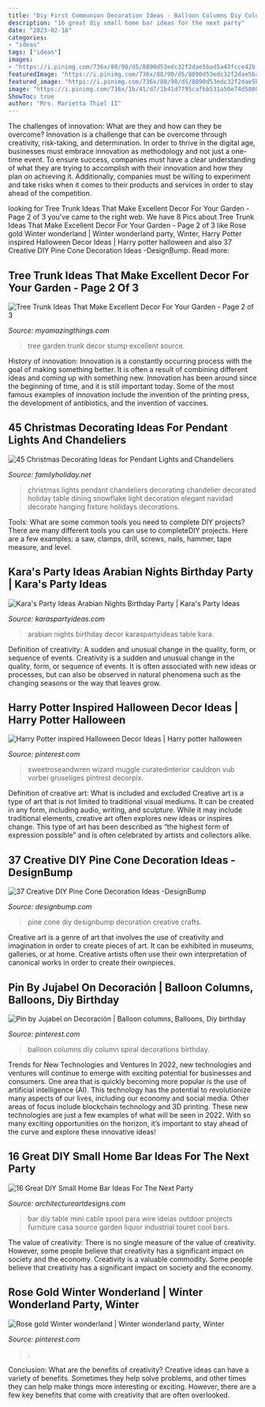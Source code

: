 ```yaml
---
title: "Diy First Communion Decoration Ideas - Balloon Columns Diy Column Spiral Decorations Birthday"
description: "16 great diy small home bar ideas for the next party"
date: "2023-02-18"
categories:
- "ideas"
tags: ["ideas"]
images:
- "https://i.pinimg.com/736x/88/90/d5/8890d53edc32f2dae5bad5a43fcce42b.jpg"
featuredImage: "https://i.pinimg.com/736x/88/90/d5/8890d53edc32f2dae5bad5a43fcce42b.jpg"
featured_image: "https://i.pinimg.com/736x/88/90/d5/8890d53edc32f2dae5bad5a43fcce42b.jpg"
image: "https://i.pinimg.com/736x/1b/41/d7/1b41d7795cafbb531a50e74d58604d08.jpg"
ShowToc: true
author: "Mrs. Marietta Thiel II"
---
```



The challenges of innovation: What are they and how can they be overcome?
Innovation is a challenge that can be overcome through creativity, risk-taking, and determination. In order to thrive in the digital age, businesses must embrace innovation as methodology and not just a one-time event. To ensure success, companies must have a clear understanding of what they are trying to accomplish with their innovation and how they plan on achieving it. Additionally, companies must be willing to experiment and take risks when it comes to their products and services in order to stay ahead of the competition.

	

		
looking for Tree Trunk Ideas That Make Excellent Decor For Your Garden - Page 2 of 3 you've came to the right web. We have 8 Pics about Tree Trunk Ideas That Make Excellent Decor For Your Garden - Page 2 of 3 like Rose gold Winter wonderland | Winter wonderland party, Winter, Harry Potter inspired Halloween Decor Ideas | Harry potter halloween and also 37 Creative DIY Pine Cone Decoration Ideas -DesignBump. Read more:
		
    
## Tree Trunk Ideas That Make Excellent Decor For Your Garden - Page 2 Of 3

<img loading=lazy src="http://myamazingthings.com/wp-content/uploads/2017/08/tree-stump-ideas-12.jpg" onerror="this.onerror=null;this.src='https://tse1.mm.bing.net/th?id=OIP.TucIk3LJ-UGQmZ5tR0-zUQHaJ4&amp;pid=15.1';" alt="Tree Trunk Ideas That Make Excellent Decor For Your Garden - Page 2 of 3">

_Source: myamazingthings.com_

>tree garden trunk decor stump excellent source. 

	

History of innovation:
Innovation is a constantly occurring process with the goal of making something better. It is often a result of combining different ideas and coming up with something new. Innovation has been around since the beginning of time, and it is still important today. Some of the most famous examples of innovation include the invention of the printing press, the development of antibiotics, and the invention of vaccines.

    
## 45 Christmas Decorating Ideas For Pendant Lights And Chandeliers

<img loading=lazy src="http://www.familyholiday.net/wp-content/uploads/2015/11/Christmas-Pendant-Lights-and-Chandeliers-14.jpg" onerror="this.onerror=null;this.src='https://tse2.mm.bing.net/th?id=OIP.LjfuY9OlI_9No1lkN1BaagHaLH&amp;pid=15.1';" alt="45 Christmas Decorating Ideas for Pendant Lights and Chandeliers">

_Source: familyholiday.net_

>christmas lights pendant chandeliers decorating chandelier decorated holiday table dining snowflake light decoration elegant navidad decorate hanging fixture holidays decorations. 

	

Tools: What are some common tools you need to complete DIY projects?
There are many different tools you can use to completeDIY projects. Here are a few examples: a saw, clamps, drill, screws, nails, hammer, tape measure, and level.

    
## Kara&#039;s Party Ideas Arabian Nights Birthday Party | Kara&#039;s Party Ideas

<img loading=lazy src="http://karaspartyideas.com/wp-content/uploads/2017/06/Arabian-Nights-Birthday-Party-via-Karas-Party-Ideas-KarasPartyIdeas.com21.jpg" onerror="this.onerror=null;this.src='https://tse4.mm.bing.net/th?id=OIP.mtxyjar2fFb2g_lke1UWHQHaJ3&amp;pid=15.1';" alt="Kara&#039;s Party Ideas Arabian Nights Birthday Party | Kara&#039;s Party Ideas">

_Source: karaspartyideas.com_

>arabian nights birthday decor karaspartyideas table kara. 

	

Definition of creativity: A sudden and unusual change in the quality, form, or sequence of events.
Creativity is a sudden and unusual change in the quality, form, or sequence of events. It is often associated with new ideas or processes, but can also be observed in natural phenomena such as the changing seasons or the way that leaves grow.

    
## Harry Potter Inspired Halloween Decor Ideas | Harry Potter Halloween

<img loading=lazy src="https://i.pinimg.com/736x/88/90/d5/8890d53edc32f2dae5bad5a43fcce42b.jpg" onerror="this.onerror=null;this.src='https://tse2.mm.bing.net/th?id=OIP.vwnQ1rluNGr11yRqIhYyTQHaLH&amp;pid=15.1';" alt="Harry Potter inspired Halloween Decor Ideas | Harry potter halloween">

_Source: pinterest.com_

>sweetroseandwren wizard muggle curatedinterior cauldron vub vorbei gruseliges pintrest decorpix. 

	

Definition of creative art: What is included and excluded
Creative art is a type of art that is not limited to traditional visual mediums. It can be created in any form, including audio, writing, and sculpture. While it may include traditional elements, creative art often explores new ideas or inspires change. This type of art has been described as “the highest form of expression possible” and is often celebrated by artists and collectors alike.

    
## 37 Creative DIY Pine Cone Decoration Ideas -DesignBump

<img loading=lazy src="https://cdn.designbump.com/wp-content/uploads/2015/11/pine-crafts-fall-decor12.jpg" onerror="this.onerror=null;this.src='https://tse2.mm.bing.net/th?id=OIP.TeA1svPw_TUPUaxwgUgryAHaKx&amp;pid=15.1';" alt="37 Creative DIY Pine Cone Decoration Ideas -DesignBump">

_Source: designbump.com_

>pine cone diy designbump decoration creative crafts. 

	

Creative art is a genre of art that involves the use of creativity and imagination in order to create pieces of art. It can be exhibited in museums, galleries, or at home. Creative artists often use their own interpretation of canonical works in order to create their ownpieces.

    
## Pin By Jujabel On Decoración | Balloon Columns, Balloons, Diy Birthday

<img loading=lazy src="https://i.pinimg.com/736x/a6/84/18/a6841811b0ebfb034f9fe76c5d93ec10--balloon-decor.jpg" onerror="this.onerror=null;this.src='https://tse3.mm.bing.net/th?id=OIP.JzQpy3wYLilIz9u9id9CngHaJ3&amp;pid=15.1';" alt="Pin by Jujabel on Decoración | Balloon columns, Balloons, Diy birthday">

_Source: pinterest.com_

>balloon columns diy column spiral decorations birthday. 

	

Trends for New Technologies and Ventures
In 2022, new technologies and ventures will continue to emerge with exciting potential for businesses and consumers. One area that is quickly becoming more popular is the use of artificial intelligence (AI). This technology has the potential to revolutionize many aspects of our lives, including our economy and social media. Other areas of focus include blockchain technology and 3D printing. These new technologies are just a few examples of what will be seen in 2022. With so many exciting opportunities on the horizon, it’s important to stay ahead of the curve and explore these innovative ideas!

    
## 16 Great DIY Small Home Bar Ideas For The Next Party

<img loading=lazy src="http://www.architectureartdesigns.com/wp-content/uploads/2015/05/347.jpg" onerror="this.onerror=null;this.src='https://tse1.mm.bing.net/th?id=OIP.NlZciEcGwHjkGnluN9NwAQHaKA&amp;pid=15.1';" alt="16 Great DIY Small Home Bar Ideas For The Next Party">

_Source: architectureartdesigns.com_

>bar diy table mini cable spool para wire ideias outdoor projects furniture casa source garden liquor industrial touret cool bars. 

	

The value of creativity: There is no single measure of the value of creativity. However, some people believe that creativity has a significant impact on society and the economy.
Creativity is a valuable commodity. Some people believe that creativity has a significant impact on society and the economy.

    
## Rose Gold Winter Wonderland | Winter Wonderland Party, Winter

<img loading=lazy src="https://i.pinimg.com/736x/1b/41/d7/1b41d7795cafbb531a50e74d58604d08.jpg" onerror="this.onerror=null;this.src='https://tse1.mm.bing.net/th?id=OIP.Fzuh1Wpt4KQgdWAWd0UovAHaJ3&amp;pid=15.1';" alt="Rose gold Winter wonderland | Winter wonderland party, Winter">

_Source: pinterest.com_

>. 

	

Conclusion: What are the benefits of creativity?
Creative ideas can have a variety of benefits. Sometimes they help solve problems, and other times they can help make things more interesting or exciting. However, there are a few key benefits that come with creativity that are often overlooked.

